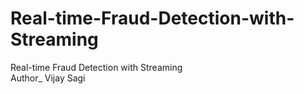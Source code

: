 # Real-time-Fraud-Detection-with-Streaming
Real-time Fraud Detection with Streaming
<br>
Author_ Vijay Sagi
